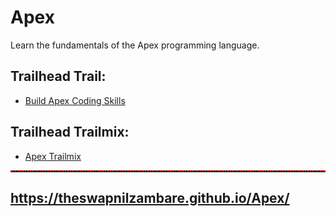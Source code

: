 # Apex
Learn the fundamentals of the Apex programming language.


## Trailhead Trail:

- <a href="https://trailhead.salesforce.com/en/content/learn/trails/build-apex-coding-skills" target="_blank">Build Apex Coding Skills</a>



## Trailhead Trailmix:

- <a href="https://trailhead.salesforce.com/en/users/theswapnilzambare/trailmixes/apex" target="_blank">Apex Trailmix</a>




<hr style="border-top: 2px dotted red;">

## <a href="https://theswapnilzambare.github.io/Apex/" target="_blank">https://theswapnilzambare.github.io/Apex/</a>
